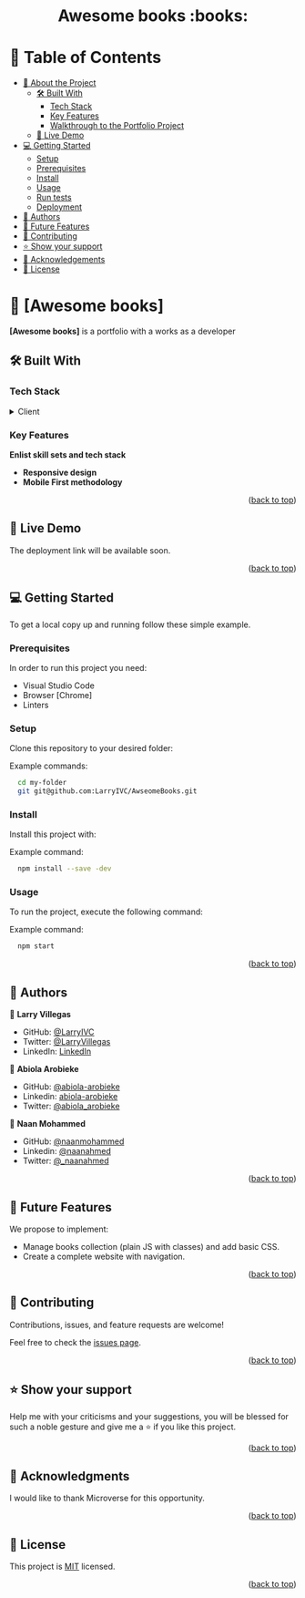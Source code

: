 <a name="readme-top"></a>

<div align="center">   
  <h1><b>Awesome books :books: </b></h3>

</div>

# 📗 Table of Contents 

- [📖 About the Project](#about-project)
  - [🛠 Built With](#built-with)
    - [Tech Stack](#tech-stack)
    - [Key Features](#key-features)
    - [Walkthrough to the Portfolio Project](#key-features)
  - [🚀 Live Demo](#live-demo)
- [💻 Getting Started](#getting-started)
  - [Setup](#setup)
  - [Prerequisites](#prerequisites)
  - [Install](#install)
  - [Usage](#usage)
  - [Run tests](#run-tests)
  - [Deployment](#triangular_flag_on_post-deployment)
- [👥 Authors](#authors)
- [🔭 Future Features](#future-features)
- [🤝 Contributing](#contributing)
- [⭐️ Show your support](#support)
- [🙏 Acknowledgements](#acknowledgements)
- [📝 License](#license)


# 📖 [Awesome books] <a name="about-project"></a>

**[Awesome books]** is a portfolio with a works as a developer

## 🛠 Built With <a name="built-with"></a>

### Tech Stack <a name="tech-stack"></a>

<details>
  <summary>Client</summary>
  <ul>
    <li><a href="https://code.visualstudio.com/">HTML</a></li>
    <li><a href="https://www.w3.org/standards/">CSS</a></li>
  </ul>
</details>
  
### Key Features <a name="key-features"></a>

**Enlist skill sets and tech stack**
- **Responsive design**
- **Mobile First methodology**

<p align="right">(<a href="#readme-top">back to top</a>)</p>

## 🚀 Live Demo <a name="live-demo"></a>

The deployment link will be available soon.

<p align="right">(<a href="#readme-top">back to top</a>)</p>

## 💻 Getting Started <a name="getting-started"></a>

To get a local copy up and running follow these simple example.

### Prerequisites

In order to run this project you need:

  * Visual Studio Code
  * Browser [Chrome]
  * Linters

### Setup

Clone this repository to your desired folder:

Example commands:

```sh
  cd my-folder
  git git@github.com:LarryIVC/AwseomeBooks.git
```
### Install

Install this project with:

Example command:

```sh
  npm install --save -dev
```
### Usage

To run the project, execute the following command:

Example command:

```sh
  npm start
```

<p align="right">(<a href="#readme-top">back to top</a>)</p>

<!-- AUTHORS -->

## 👥 Authors <a name="authors"></a>

👤 **Larry Villegas**

- GitHub: [@LarryIVC](https://github.com/LarryIVC)
- Twitter: [@LarryVillegas](https://twitter.com/LarryVillegas)
- LinkedIn: [LinkedIn](https://www.linkedin.com/in/larry-villegas-26216b259/)

👤 **Abiola Arobieke**

- GitHub: [@abiola-arobieke](https://github.com/abiola-arobieke)
- Linkedin: [abiola-arobieke](https://linkedin.com/in/abiola-arobieke)
- Twitter: [@abiola_arobieke](https://twitter.com/abiola_arobieke)

👤 **Naan Mohammed**

- GitHub: [@naanmohammed](https://github.com/naanmohammed)
- Linkedin: [@naanahmed](https://linkedin.com/in/naanahmed)
- Twitter: [@_naanahmed](https://twitter.com/_naanahmed)

<p align="right">(<a href="#readme-top">back to top</a>)</p>

<!-- FUTURE FEATURES -->

## 👥 Future Features <a name="future-features"></a>

We propose to implement:

- Manage books collection (plain JS with classes) and add basic CSS.
- Create a complete website with navigation.

<p align="right">(<a href="#readme-top">back to top</a>)</p>

<!-- CONTRIBUTING -->

## 🤝 Contributing <a name="contributing"></a>

Contributions, issues, and feature requests are welcome!

Feel free to check the [issues page](https://github.com/LarryIVC/portfolio/issues).

<p align="right">(<a href="#readme-top">back to top</a>)</p>

<!-- SUPPORT -->

## ⭐️ Show your support <a name="support"></a>

Help me with your criticisms and your suggestions, you will be blessed for such a noble gesture and give me a ⭐️ if you like this project.

<p align="right">(<a href="#readme-top">back to top</a>)</p>

<!-- LICENSE -->

<!-- ACKNOWLEDGEMENTS -->

## 🙏 Acknowledgments <a name="acknowledgements"></a>

I would like to thank Microverse for this opportunity.

<p align="right">(<a href="#readme-top">back to top</a>)</p>

## 📝 License <a name="license"></a>

This project is [MIT](./LICENSE) licensed.

<p align="right">(<a href="#readme-top">back to top</a>)</p>
